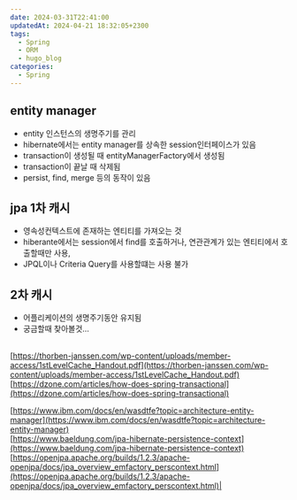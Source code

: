 ```yaml
---
date: 2024-03-31T22:41:00
updatedAt: 2024-04-21 18:32:05+2300
tags:
  - Spring
  - ORM
  - hugo_blog
categories:
  - Spring
---
```

## entity manager
- entity 인스턴스의 생명주기를 관리
- hibernate에서는 entity manager를 상속한 session인터페이스가 있음
 - transaction이 생성될 때 entityManagerFactory에서 생성됨
 - transaction이 끝날 때 삭제됨
 - persist, find, merge 등의 동작이 있음

## jpa 1차 캐시
- 영속성컨텍스트에 존재하는 엔티티를 가져오는 것
- hiberante에서는 session에서 find를 호출하거나, 연관관계가 있는 엔티티에서 호출할때만 사용,
- JPQL이나 Criteria Query를 사용할떄는 사용 불가

## 2차 캐시
- 어플리케이션의 생명주기동안 유지됨
- 궁금할때 찾아볼것...


<br>[https://thorben-janssen.com/wp-content/uploads/member-access/1stLevelCache_Handout.pdf](https://thorben-janssen.com/wp-content/uploads/member-access/1stLevelCache_Handout.pdf)
[https://dzone.com/articles/how-does-spring-transactional](https://dzone.com/articles/how-does-spring-transactional)  

[https://www.ibm.com/docs/en/wasdtfe?topic=architecture-entity-manager](https://www.ibm.com/docs/en/wasdtfe?topic=architecture-entity-manager)  
[https://www.baeldung.com/jpa-hibernate-persistence-context](https://www.baeldung.com/jpa-hibernate-persistence-context)  
[https://openjpa.apache.org/builds/1.2.3/apache-openjpa/docs/jpa_overview_emfactory_perscontext.html](https://openjpa.apache.org/builds/1.2.3/apache-openjpa/docs/jpa_overview_emfactory_perscontext.html)|